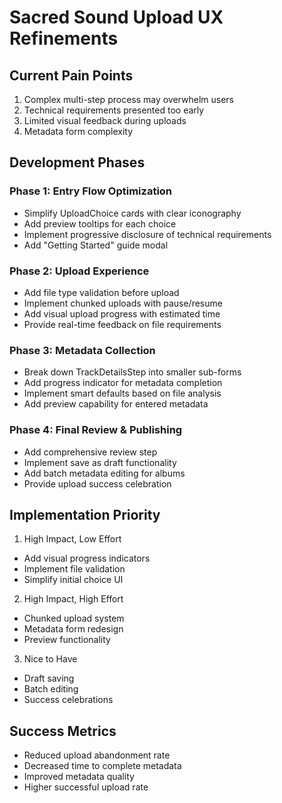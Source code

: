 
# Sacred Sound Upload UX Refinements

## Current Pain Points
1. Complex multi-step process may overwhelm users
2. Technical requirements presented too early
3. Limited visual feedback during uploads
4. Metadata form complexity

## Development Phases

### Phase 1: Entry Flow Optimization
- Simplify UploadChoice cards with clear iconography
- Add preview tooltips for each choice
- Implement progressive disclosure of technical requirements
- Add "Getting Started" guide modal

### Phase 2: Upload Experience
- Add file type validation before upload
- Implement chunked uploads with pause/resume
- Add visual upload progress with estimated time
- Provide real-time feedback on file requirements

### Phase 3: Metadata Collection
- Break down TrackDetailsStep into smaller sub-forms
- Add progress indicator for metadata completion
- Implement smart defaults based on file analysis
- Add preview capability for entered metadata

### Phase 4: Final Review & Publishing
- Add comprehensive review step
- Implement save as draft functionality
- Add batch metadata editing for albums
- Provide upload success celebration

## Implementation Priority

1. High Impact, Low Effort
- Add visual progress indicators
- Implement file validation
- Simplify initial choice UI

2. High Impact, High Effort
- Chunked upload system
- Metadata form redesign
- Preview functionality

3. Nice to Have
- Draft saving
- Batch editing
- Success celebrations

## Success Metrics
- Reduced upload abandonment rate
- Decreased time to complete metadata
- Improved metadata quality
- Higher successful upload rate
